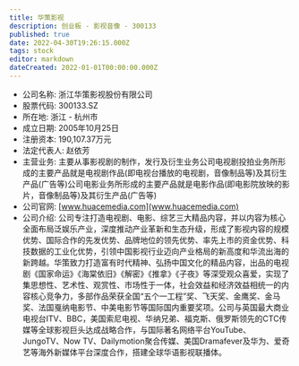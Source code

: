 ```yaml
---
title: 华策影视
description: 创业板 - 影视音像 - 300133
published: true
date: 2022-04-30T19:26:15.000Z
tags: stock
editor: markdown
dateCreated: 2022-01-01T00:00:00.000Z
---
```


- 公司名称: 浙江华策影视股份有限公司
- 股票代码: 300133.SZ
- 所在地: 浙江 - 杭州市
- 成立日期: 2005年10月25日
- 注册资本: 190,107.37万元
- 法定代表人: 赵依芳
- 主营业务: 主要从事影视剧的制作，发行及衍生业务公司电视剧投拍业务所形成的主要产品就是电视剧作品(即电视台播放的电视剧，音像制品等)及其衍生产品(广告等)公司电影业务所形成的主要产品就是电影作品(即电影院放映的影片，音像制品等)及其衍生产品(广告等)
- 公司官网: [www.huacemedia.com](www.huacemedia.com)
- 公司介绍: 公司专注打造电视剧、电影、综艺三大精品内容，并以内容为核心全面布局泛娱乐产业，深度推动产业革新和生态升级，形成了影视内容的规模优势、国际合作的先发优势、品牌地位的领先优势、率先上市的资金优势、科技数据的工业化优势，引领中国影视行业迈向产业格局的新高度和华流出海的新跨越。华策致力打造富有时代精神、弘扬中国文化的精品内容，出品的电视剧《国家命运》《海棠依旧》《解密》《推拿》《子夜》等深受观众喜爱，实现了集思想性、艺术性、观赏性、市场性于一体，社会效益和经济效益相统一的内容核心竞争力，多部作品荣获全国“五个一工程”奖、飞天奖、金鹰奖、金马奖、法国戛纳电影节、中美电影节等国际国内重要奖项。公司与英国最大商业电视台ITV、BBC，美国索尼电视、华纳兄弟、福克斯、俄罗斯领先的CTC传媒等全球影视巨头达成战略合作，与国际著名网络平台YouTube、JungoTV、Now TV、Dailymotion聚合传媒、美国Dramafever及华为、爱奇艺等海外新媒体平台深度合作，搭建全球华语影视联播体。


